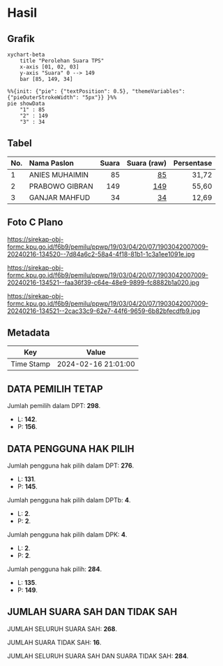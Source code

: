 # Hasil

## Grafik

```mermaid
xychart-beta
    title "Perolehan Suara TPS"
    x-axis [01, 02, 03]
    y-axis "Suara" 0 --> 149
    bar [85, 149, 34]
```

```mermaid
%%{init: {"pie": {"textPosition": 0.5}, "themeVariables": {"pieOuterStrokeWidth": "5px"}} }%%
pie showData
    "1" : 85
    "2" : 149
    "3" : 34
```

## Tabel

| No. | Nama Paslon    | Suara | Suara (raw) | Persentase |
|:--- |:-------------- | -----:| -----------:| ----------:|
| 1   | ANIES MUHAIMIN | 85    | [85][p-1]   | 31,72      |
| 2   | PRABOWO GIBRAN | 149   | [149][p-2]  | 55,60      |
| 3   | GANJAR MAHFUD  | 34    | [34][p-3]   | 12,69      |


[p-1]: https://github.com/gigit-pemilu/pemilu-2024-19-kepulauan-bangka-belitung/blob/main/pilpres/hitung-suara/sub/19-kepulauan-bangka-belitung/sub/03-bangka-selatan/sub/04-simpang-rimba/sub/2007-permis/sub/009-tps/sub/paslon-1.txt
[p-2]: https://github.com/gigit-pemilu/pemilu-2024-19-kepulauan-bangka-belitung/blob/main/pilpres/hitung-suara/sub/19-kepulauan-bangka-belitung/sub/03-bangka-selatan/sub/04-simpang-rimba/sub/2007-permis/sub/009-tps/sub/paslon-2.txt
[p-3]: https://github.com/gigit-pemilu/pemilu-2024-19-kepulauan-bangka-belitung/blob/main/pilpres/hitung-suara/sub/19-kepulauan-bangka-belitung/sub/03-bangka-selatan/sub/04-simpang-rimba/sub/2007-permis/sub/009-tps/sub/paslon-3.txt

## Foto C Plano

https://sirekap-obj-formc.kpu.go.id/f6b9/pemilu/ppwp/19/03/04/20/07/1903042007009-20240216-134520--7d84a6c2-58a4-4f18-81b1-1c3a1ee1091e.jpg

https://sirekap-obj-formc.kpu.go.id/f6b9/pemilu/ppwp/19/03/04/20/07/1903042007009-20240216-134521--faa36f39-c64e-48e9-9899-fc8882b1a020.jpg

https://sirekap-obj-formc.kpu.go.id/f6b9/pemilu/ppwp/19/03/04/20/07/1903042007009-20240216-134521--2cac33c9-62e7-44f6-9659-6b82bfecdfb9.jpg


## Metadata

| Key        | Value               |
| ---------- | ------------------- |
| Time Stamp | 2024-02-16 21:01:00 |


## DATA PEMILIH TETAP

Jumlah pemilih dalam DPT: **298**.
 * L: **142**.
 * P: **156**.

## DATA PENGGUNA HAK PILIH

Jumlah pengguna hak pilih dalam DPT: **276**.
 * L: **131**.
 * P: **145**.

Jumlah pengguna hak pilih dalam DPTb: **4**.
 * L: **2**.
 * P: **2**.

Jumlah pengguna hak pilih dalam DPK: **4**.
 * L: **2**.
 * P: **2**.

Jumlah pengguna hak pilih: **284**.
 * L: **135**.
 * P: **149**.

## JUMLAH SUARA SAH DAN TIDAK SAH

JUMLAH SELURUH SUARA SAH: **268**.

JUMLAH SUARA TIDAK SAH: **16**.

JUMLAH SELURUH SUARA SAH DAN SUARA TIDAK SAH: **284**.


